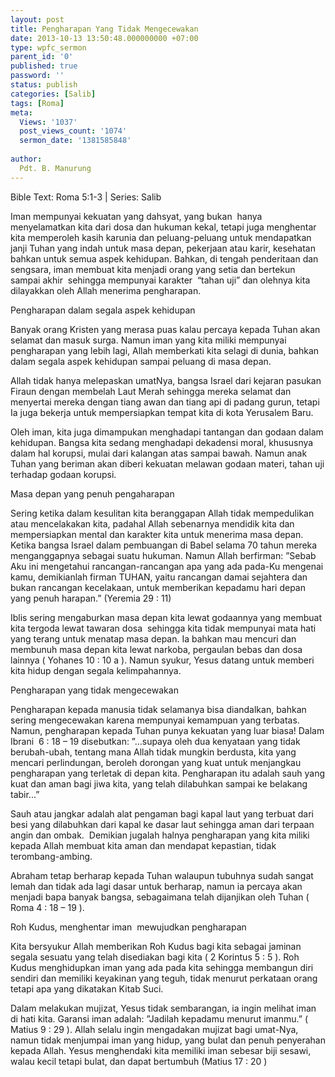 ```yaml
---
layout: post
title: Pengharapan Yang Tidak Mengecewakan
date: 2013-10-13 13:50:48.000000000 +07:00
type: wpfc_sermon
parent_id: '0'
published: true
password: ''
status: publish
categories: [Salib]
tags: [Roma]
meta:
  Views: '1037'
  post_views_count: '1074'
  sermon_date: '1381585848'
  
author:
  Pdt. B. Manurung
---
```

<p>Bible Text: Roma 5:1-3 | Series: Salib</p>
<p>Iman mempunyai kekuatan yang dahsyat, yang bukan  hanya menyelamatkan kita dari dosa dan hukuman kekal, tetapi juga menghentar kita memperoleh kasih karunia dan peluang-peluang untuk mendapatkan janji Tuhan yang indah untuk masa depan, pekerjaan atau karir, kesehatan bahkan untuk semua aspek kehidupan. Bahkan, di tengah penderitaan dan sengsara, iman membuat kita menjadi orang yang setia dan bertekun sampai akhir  sehingga mempunyai karakter  “tahan uji” dan olehnya kita dilayakkan oleh Allah menerima pengharapan.</p>
<p>Pengharapan dalam segala aspek kehidupan</p>
<p>Banyak orang Kristen yang merasa puas kalau percaya kepada Tuhan akan selamat dan masuk surga. Namun iman yang kita miliki mempunyai pengharapan yang lebih lagi, Allah memberkati kita selagi di dunia, bahkan dalam segala aspek kehidupan sampai peluang di masa depan.</p>
<p>Allah tidak hanya melepaskan umatNya, bangsa Israel dari kejaran pasukan Firaun dengan membelah Laut Merah sehingga mereka selamat dan menyertai mereka dengan tiang awan dan tiang api di padang gurun, tetapi Ia juga bekerja untuk mempersiapkan tempat kita di kota Yerusalem Baru.</p>
<p>Oleh iman, kita juga dimampukan menghadapi tantangan dan godaan dalam kehidupan. Bangsa kita sedang menghadapi dekadensi moral, khususnya dalam hal korupsi, mulai dari kalangan atas sampai bawah. Namun anak Tuhan yang beriman akan diberi kekuatan melawan godaan materi, tahan uji terhadap godaan korupsi.</p>
<p>Masa depan yang penuh pengaharapan </p>
<p>Sering ketika dalam kesulitan kita beranggapan Allah tidak mempedulikan atau mencelakakan kita, padahal Allah sebenarnya mendidik kita dan mempersiapkan mental dan karakter kita untuk menerima masa depan.  Ketika bangsa Israel dalam pembuangan di Babel selama 70 tahun mereka  menganggapnya sebagai suatu hukuman. Namun Allah berfirman: ”Sebab Aku ini mengetahui rancangan-rancangan apa yang ada pada-Ku mengenai kamu, demikianlah firman TUHAN, yaitu rancangan damai sejahtera dan bukan rancangan kecelakaan, untuk memberikan kepadamu hari depan yang penuh harapan.” (Yeremia 29 : 11)</p>
<p>Iblis sering mengaburkan masa depan kita lewat godaannya yang membuat kita tergoda lewat tawaran dosa  sehingga kita tidak mempunyai mata hati yang terang untuk menatap masa depan. Ia bahkan mau mencuri dan membunuh masa depan kita lewat narkoba, pergaulan bebas dan dosa lainnya ( Yohanes 10 : 10 a ). Namun syukur, Yesus datang untuk memberi kita hidup dengan segala kelimpahannya.</p>
<p>Pengharapan yang tidak mengecewakan</p>
<p>Pengharapan kepada manusia tidak selamanya bisa diandalkan, bahkan sering mengecewakan karena mempunyai kemampuan yang terbatas. Namun, pengharapan kepada Tuhan punya kekuatan yang luar biasa! Dalam Ibrani  6 : 18 – 19 disebutkan: ”...supaya oleh dua kenyataan yang tidak berubah-ubah, tentang mana Allah tidak mungkin berdusta, kita yang mencari perlindungan, beroleh dorongan yang kuat untuk menjangkau pengharapan yang terletak di depan kita. Pengharapan itu adalah sauh yang kuat dan aman bagi jiwa kita, yang telah dilabuhkan sampai ke belakang tabir...” </p>
<p>Sauh atau jangkar adalah alat pengaman bagi kapal laut yang terbuat dari besi yang dilabuhkan dari kapal ke dasar laut sehingga aman dari terpaan angin dan ombak.  Demikian jugalah halnya pengharapan yang kita miliki kepada Allah membuat kita aman dan mendapat kepastian, tidak terombang-ambing.</p>
<p>Abraham tetap berharap kepada Tuhan walaupun tubuhnya sudah sangat lemah dan tidak ada lagi dasar untuk berharap, namun ia percaya akan menjadi bapa banyak bangsa, sebagaimana telah dijanjikan oleh Tuhan ( Roma 4 : 18 – 19 ).</p>
<p>Roh Kudus, menghentar iman  mewujudkan pengharapan </p>
<p>Kita bersyukur Allah memberikan Roh Kudus bagi kita sebagai jaminan segala sesuatu yang telah disediakan bagi kita ( 2 Korintus 5 : 5 ). Roh Kudus menghidupkan iman yang ada pada kita sehingga membangun diri sendiri dan memiliki keyakinan yang teguh, tidak menurut perkataan orang tetapi apa yang dikatakan Kitab Suci.</p>
<p>Dalam melakukan mujizat, Yesus tidak sembarangan, ia ingin melihat iman di hati kita. Garansi iman adalah: ”Jadilah kepadamu menurut imanmu.” ( Matius 9 : 29 ). Allah selalu ingin mengadakan mujizat bagi umat-Nya, namun tidak menjumpai iman yang hidup, yang bulat dan penuh penyerahan kepada Allah. Yesus menghendaki kita memiliki iman sebesar biji sesawi, walau kecil tetapi bulat, dan dapat bertumbuh (Matius 17 : 20 )</p>
